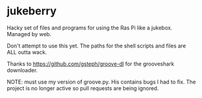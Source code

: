 jukeberry
=========

Hacky set of files and programs for using the Ras Pi like a jukebox. Managed by web.

Don't attempt to use this yet.  The paths for the shell scripts and files are ALL outta wack.

Thanks to https://github.com/gsteph/groove-dl for the grooveshark downloader.  

NOTE: must use my version of groove.py.  His contains bugs I had to fix.  The project is no longer active so pull requests are being ignored.
